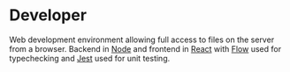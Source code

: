 # Developer
Web development environment allowing full access to files on the server from a browser. Backend in [Node](https://nodejs.org/) and frontend in [React](https://reactjs.org/) with [Flow](https://flow.org/) used for typechecking and [Jest](https://jestjs.io/) used for unit testing.
